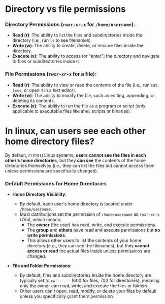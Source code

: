 # Directory vs file permissions

### Directory Permissions (`rwxr-xr-x` for `/home/username`):
- **Read (r)**: The ability to list the files and subdirectories inside the directory (i.e., run `ls` to see filenames).
- **Write (w)**: The ability to create, delete, or rename files inside the directory.
- **Execute (x)**: The ability to access (or "enter") the directory and navigate to files or subdirectories inside it.

### File Permissions (`rwxr-xr-x` for a file):
- **Read (r)**: The ability to view or read the contents of the file (i.e., run `cat`, `less`, or open it in a text editor).
- **Write (w)**: The ability to modify the file, such as editing, appending, or deleting its contents.
- **Execute (x)**: The ability to run the file as a program or script (only applicable to executable files like shell scripts or binaries). 

# In linux, can users see each other home directory files?

By default, in most Linux systems, **users cannot see the files in each other's home directories**, but they **can see** the contents of the home directories themselves (i.e., they can list the files but cannot access them unless permissions are specifically changed).

### Default Permissions for Home Directories

- **Home Directory Visibility**: 
  - By default, each user's home directory is located under `/home/username`.
  - Most distributions set the permission of `/home/username` as `rwxr-xr-x` (755), which means:
    - The **owner** (the user) has read, write, and execute permissions.
    - The **group** and **others** have read and execute permissions but **no write permissions**.
    - This allows other users to list the contents of your home directory (e.g., they can see the filenames), but they **cannot access or read** the actual files inside unless permissions are changed.

- **File and Folder Permissions**:
  - By default, files and subdirectories inside the home directory are typically set to `rw-------` (600 for files, 700 for directories), meaning only the owner can read, write, and execute the files or folders.
  - Other users can't open, read, modify, or delete your files by default unless you specifically grant them permission.
